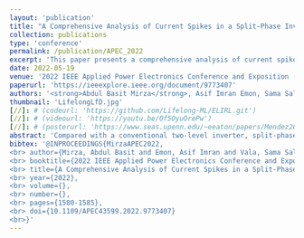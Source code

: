 ```yaml
---
layout: 'publication'
title: "A Comprehensive Analysis of Current Spikes in a Split-Phase Inverter"
collection: publications
type: 'conference'
permalink: /publication/APEC_2022
excerpt: 'This paper presents a comprehensive analysis of current spikes in a split phase inverter with SPWM, characterized by the load power factor (PF).'
date: 2022-05-19
venue: '2022 IEEE Applied Power Electronics Conference and Exposition (APEC)'
paperurl: 'https://ieeexplore.ieee.org/document/9773407'
authors: '<strong>Abdul Basit Mirza</strong>, Asif Imran Emon, Sama Salehi Vala and <a href="https://www.stonybrook.edu/commcms/electrical/people/-core_faculty/luo_fang">Fang Luo</a>'
thumbnail: 'LifelongLfD.jpg'
[//]: # (codeurl: 'https://github.com/Lifelong-ML/ELIRL.git')
[//]: # (videourl: 'https://youtu.be/Of5OyuOrePw')
[//]: # (posterurl: 'https://www.seas.upenn.edu/~eeaton/papers/Mendez2018Lifelong-poster.pdf')
abstract: 'Compared with a conventional two-level inverter, split-phase inverter decouples the top and bottom switches and antiparallel diodes in a phase leg through addition of split inductors. These split inductors prevent current shoot-through with zero deadtime operation, which lowers the distortion in the output waveforms and makes this topology ideal for fast-switching devices such as SiC or GaN. Further, decoupling between top and bottom device's output capacitance also results in lower overall switching loss and improves Electromagnetic Interference (EMI) performance. However, the split inductors experience current spikes during switching transition, which can lead to significant core loss. This paper presents a comprehensive analysis of current spikes in a split phase inverter with SPWM, characterized by the load power factor (PF). The proposed model can be used to optimize the size of split inductor. At first, the circuit of a single phase-leg with split inductors, is analyzed and a mathematical model for spike current estimation is proposed. The proposed model is verified on a SiC-based hardware prototype switching at 72 kHz. It is shown that the spike amplitude depends on the load PF as well as on the values of the split inductors and parasitic capacitances of the power semiconductors. Lastly, the proposed model is extended to the three-phase configuration.'
bibtex: '@INPROCEEDINGS{MirzaAPEC2022,
<br> author={Mirza, Abdul Basit and Emon, Asif Imran and Vala, Sama Salehi and Luo, Fang},
<br> booktitle={2022 IEEE Applied Power Electronics Conference and Exposition (APEC)},    
<br> title={A Comprehensive Analysis of Current Spikes in a Split-Phase Inverter},  
<br> year={2022},
<br> volume={},
<br> number={},
<br> pages={1580-1585},
<br> doi={10.1109/APEC43599.2022.9773407}
<br>}'
---
```

